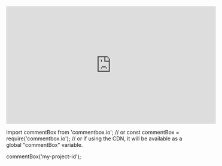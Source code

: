 ## 

<iframe width="560" height="315" src="https://www.youtube.com/embed/FQTFZEpFmxc" frameborder="0" allow="autoplay; encrypted-media" allowfullscreen></iframe>


import commentBox from 'commentbox.io';
// or
const commentBox = require('commentbox.io');
// or if using the CDN, it will be available as a global "commentBox" variable.

commentBox('my-project-id');
